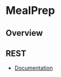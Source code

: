 # MealPrep

## Overview

## REST
* [Documentation](https://github.com/ak2795/MealPrep/blob/master/Docs/REST.pdf)
